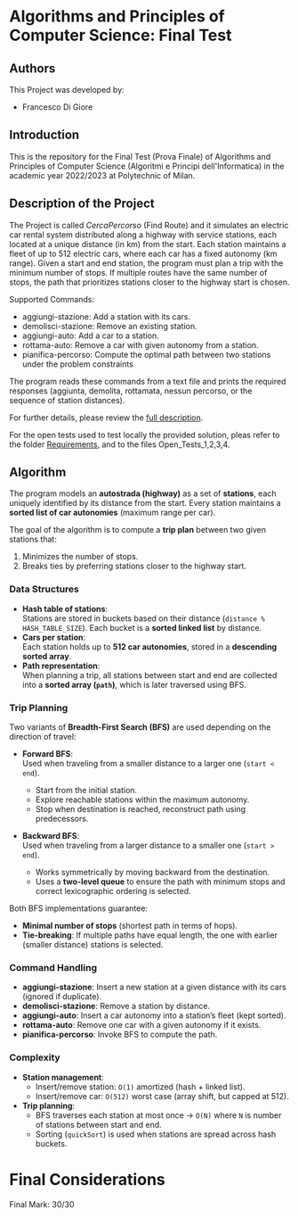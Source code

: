 # Algorithms and Principles of Computer Science: Final Test

## Authors
This Project was developed by:
- Francesco Di Giore

## Introduction
This is the repository for the Final Test (Prova Finale) of Algorithms and Principles of Computer Science (Algoritmi e Principi dell'Informatica) in the academic year 2022/2023 at Polytechnic of Milan.

## Description of the Project
The Project is called *CercaPercorso* (Find Route) and it simulates an electric car rental system distributed along a highway with service stations, each located at a unique distance (in km) from the start.
Each station maintains a fleet of up to 512 electric cars, where each car has a fixed autonomy (km range). Given a start and end station, the program must plan a trip with the minimum number of stops. If multiple routes have the same number of stops, the path that prioritizes stations closer to the highway start is chosen.

Supported Commands:
- aggiungi-stazione: Add a station with its cars.
- demolisci-stazione: Remove an existing station.
- aggiungi-auto: Add a car to a station.
- rottama-auto: Remove a car with given autonomy from a station.
- pianifica-percorso: Compute the optimal path between two stations under the problem constraints

The program reads these commands from a text file and prints the required responses (aggiunta, demolita, rottamata, nessun percorso, or the sequence of station distances).

For further details, please review the [full description](Requirements/Description_2022_2023.pdf).

For the open tests used to test locally the provided solution, pleas refer to the folder [Requirements](Requirements), and to the files Open_Tests_1,2,3,4.

## Algorithm
The program models an **autostrada (highway)** as a set of **stations**, each uniquely identified by its distance from the start. Every station maintains a **sorted list of car autonomies** (maximum range per car).  

The goal of the algorithm is to compute a **trip plan** between two given stations that:  
1. Minimizes the number of stops.  
2. Breaks ties by preferring stations closer to the highway start.  

### Data Structures
- **Hash table of stations**:  
  Stations are stored in buckets based on their distance (`distance % HASH_TABLE_SIZE`). Each bucket is a **sorted linked list** by distance.  
- **Cars per station**:  
  Each station holds up to **512 car autonomies**, stored in a **descending sorted array**.  
- **Path representation**:  
  When planning a trip, all stations between start and end are collected into a **sorted array (`path`)**, which is later traversed using BFS.  

### Trip Planning
Two variants of **Breadth-First Search (BFS)** are used depending on the direction of travel:

- **Forward BFS**:  
  Used when traveling from a smaller distance to a larger one (`start < end`).  
  - Start from the initial station.  
  - Explore reachable stations within the maximum autonomy.  
  - Stop when destination is reached, reconstruct path using predecessors.  

- **Backward BFS**:  
  Used when traveling from a larger distance to a smaller one (`start > end`).  
  - Works symmetrically by moving backward from the destination.  
  - Uses a **two-level queue** to ensure the path with minimum stops and correct lexicographic ordering is selected.  

Both BFS implementations guarantee:  
- **Minimal number of stops** (shortest path in terms of hops).  
- **Tie-breaking**: If multiple paths have equal length, the one with earlier (smaller distance) stations is selected.  

### Command Handling
- **aggiungi-stazione**: Insert a new station at a given distance with its cars (ignored if duplicate).  
- **demolisci-stazione**: Remove a station by distance.  
- **aggiungi-auto**: Insert a car autonomy into a station’s fleet (kept sorted).  
- **rottama-auto**: Remove one car with a given autonomy if it exists.  
- **pianifica-percorso**: Invoke BFS to compute the path.  

### Complexity
- **Station management**:  
  - Insert/remove station: `O(1)` amortized (hash + linked list).  
  - Insert/remove car: `O(512)` worst case (array shift, but capped at 512).  
- **Trip planning**:  
  - BFS traverses each station at most once → `O(N)` where `N` is number of stations between start and end.  
  - Sorting (`quickSort`) is used when stations are spread across hash buckets.

# Final Considerations
Final Mark: 30/30
